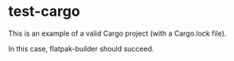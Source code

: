 # test-cargo

This is an example of a valid Cargo project (with a Cargo.lock file).

In this case, flatpak-builder should succeed.
